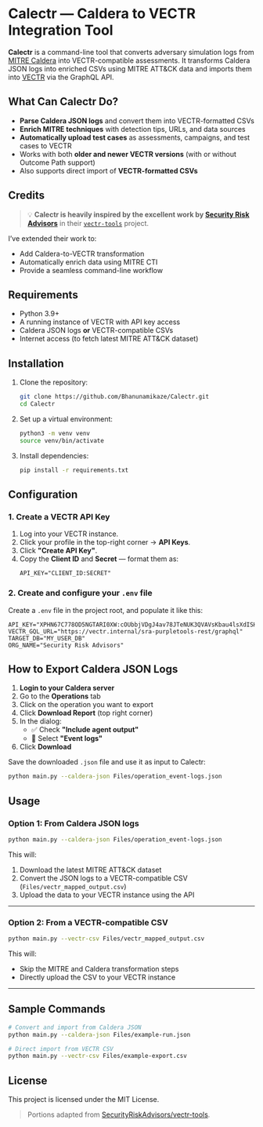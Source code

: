 # Calectr — Caldera to VECTR Integration Tool

**Calectr** is a command-line tool that converts adversary simulation logs from [MITRE Caldera](https://github.com/mitre/caldera) into VECTR-compatible assessments. It transforms Caldera JSON logs into enriched CSVs using MITRE ATT&CK data and imports them into [VECTR](https://github.com/SecurityRiskAdvisors/VECTR) via the GraphQL API.


##  What Can Calectr Do?

-  **Parse Caldera JSON logs** and convert them into VECTR-formatted CSVs
-  **Enrich MITRE techniques** with detection tips, URLs, and data sources
-  **Automatically upload test cases** as assessments, campaigns, and test cases to VECTR
-  Works with both **older and newer VECTR versions** (with or without Outcome Path support)
-  Also supports direct import of **VECTR-formatted CSVs**


##  Credits

> 💡 **Calectr is heavily inspired by the excellent work by [Security Risk Advisors](https://github.com/SecurityRiskAdvisors)** in their [`vectr-tools`](https://github.com/SecurityRiskAdvisors/vectr-tools) project.

I’ve extended their work to:
- Add Caldera-to-VECTR transformation
- Automatically enrich data using MITRE CTI
- Provide a seamless command-line workflow


##  Requirements

- Python 3.9+
- A running instance of VECTR with API key access
- Caldera JSON logs **or** VECTR-compatible CSVs
- Internet access (to fetch latest MITRE ATT&CK dataset)


##  Installation

1. Clone the repository:
   ```bash
   git clone https://github.com/Bhanunamikaze/Calectr.git
   cd Calectr
   ```

2. Set up a virtual environment:
   ```bash
   python3 -m venv venv
   source venv/bin/activate
   ```

3. Install dependencies:
   ```bash
   pip install -r requirements.txt
   ```


##  Configuration

### 1. Create a VECTR API Key

1. Log into your VECTR instance.
2. Click your profile in the top-right corner → **API Keys**.
3. Click **"Create API Key"**.
4. Copy the **Client ID** and **Secret** — format them as:
   ```
   API_KEY="CLIENT_ID:SECRET"
   ```

### 2. Create and configure your `.env` file

Create a `.env` file in the project root, and populate it like this:

```env
API_KEY="XPHN67C778OD5NGTARI0XW:cOUbbjVDgJ4av78JTeNUK3QVAVsKbau4lsXdISHqom4="
VECTR_GQL_URL="https://vectr.internal/sra-purpletools-rest/graphql"
TARGET_DB="MY_USER_DB"
ORG_NAME="Security Risk Advisors"
```

##  How to Export Caldera JSON Logs

1. **Login to your Caldera server**
2. Go to the **Operations** tab
3. Click on the operation you want to export
4. Click **Download Report** (top right corner)
5. In the dialog:
   - ✅ Check **"Include agent output"**
   - 📝 Select **"Event logs"**
6. Click **Download**

Save the downloaded `.json` file and use it as input to Calectr:

```bash
python main.py --caldera-json Files/operation_event-logs.json
```

##  Usage

### Option 1: From Caldera JSON logs

```bash
python main.py --caldera-json Files/operation_event-logs.json
```

This will:
1. Download the latest MITRE ATT&CK dataset
2. Convert the JSON logs to a VECTR-compatible CSV (`Files/vectr_mapped_output.csv`)
3. Upload the data to your VECTR instance using the API

---

### Option 2: From a VECTR-compatible CSV

```bash
python main.py --vectr-csv Files/vectr_mapped_output.csv
```

This will:
- Skip the MITRE and Caldera transformation steps
- Directly upload the CSV to your VECTR instance

---

##  Sample Commands

```bash
# Convert and import from Caldera JSON
python main.py --caldera-json Files/example-run.json

# Direct import from VECTR CSV
python main.py --vectr-csv Files/example-export.csv
```


##  License

This project is licensed under the MIT License.

> Portions adapted from [SecurityRiskAdvisors/vectr-tools](https://github.com/SecurityRiskAdvisors/vectr-tools).
